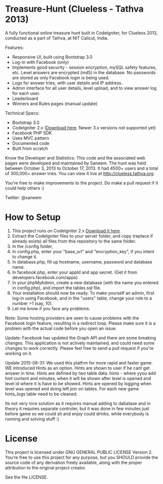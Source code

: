 Treasure-Hunt (Clueless - Tathva 2013)
======================================

A fully functional online treasure hunt built in CodeIgniter, for Clueless 2013, conducted as a part of Tathva, at NIT Calicut, India.

Features:
* Responsive UI, built using Bootstrap 3.0
* Log-in with Facebook (only)
* Implements good security - session encryption, mySQL safety features, etc. Level answers are encrypted (md5) in the database. No passwords are stored as only Facebook login is being used.
* Logs for answer tries, with user details and IP address.
* Admin interface for all user details, level upload, and to view answer log for each user.
* Leaderboard
* Winners and Rules pages (manual update)

Technical Specs:
* Bootstrap 3.0
* CodeIgniter 2.x ([Download here](https://github.com/bcit-ci/CodeIgniter/archive/2.2.2.zip). Newer 3.x versions not supported yet)
* Facebook PHP SDK
* Uses MVC pattern
* Documented code
* Built from scratch

Know the Developer and Statistics:
This code and the associated web pages were developed and maintained by Saneem. The hunt was held between October 3, 2013 to October 17, 2013. It had 4500+ users and a total of 300,000+ answer tries. You can view it live at http://clueless.tathva.org.

You're free to make improvements to the project. Do make a pull request if it could help others :)

Twitter: @xaneem


How to Setup
============
1. This project runs on CodeIgniter 2.x [Download it here](https://github.com/bcit-ci/CodeIgniter/archive/2.2.2.zip).
2. Extract the CodeIgniter files to your server folder, and copy (replace if already exists) all files from this repository to the same folder.
3. In the /config folder,
  1. In config.php, enter your "base_url" and "encryption_key", if you intent to change it.
  2. In database.php, fill up hostname, username, password and database name.
  3. In facebook.php, enter your appId and app secret. (Get it from developers.facebook.com/apps)
4. In your phpMyAdmin, create a new database (with the name you entered in config.php), and import the tables.sql file.
5. Your installation should now be ready. To make yourself an admin, first log-in using Facebook, and in the "users" table, change your role to a number >1 (say, 10).
6. Let me know if you face any problems.

Note:
Some hosting providers are seen to cause problems with the Facebook login feature, resulting in a redirect loop. Please make sure it is a problem with the actual code before you open an issue.

Update:
Facebook has updated the Graph API and there are some breaking changes. This application is not actively maintained, and could need some changes to work correctly. Please feel free to send a pull request if you're working on it.

Update 2015-08-31:
We used this platfrm for more rapid and faster game. WE introduced Hints as an option. Hints are shown to user if he cant get answer in time. Hints are defined by two table data. hints - where yyou add hint content
and minutes, when it will be shown after level is opened and level id where it is have to be showed. 
Hints are opened by logging when level was opened and doing left join on tables.
For each new game hints_logs table need to be cleaned. 

Its not very nice solution as it requires manual adding to dabatase and in theory it requires separate controler, but it was done in few minutes just before game so we could sit and enjoy could drinks, while everybody is running and solving stuff :)


License
=======
This project is licensed under GNU GENERAL PUBLIC LICENSE Version 2.
You're free to use this project for any purpose, but you
SHOULD provide the source code of any derivation freely available,
along with the proper attribution to the original project creator.

See the file LICENSE.
